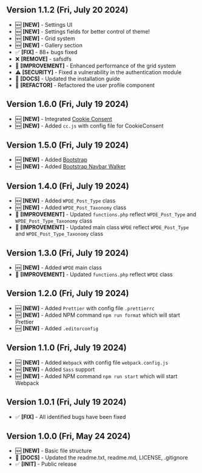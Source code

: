## Version 1.1.2 (Fri, July 20 2024)

- 🆕 **[NEW]** - Settings UI
- 🆕 **[NEW]** - Settings fields for better control of theme!
- 🆕 **[NEW]** - Grid system
- 🆕 **[NEW]** - Gallery section
- ✅ **[FIX]** - 88+ bugs fixed
- ❌ **[REMOVE]** - safsdfs
- 🚀 **[IMPROVEMENT]** - Enhanced performance of the grid system
- ⚠️ **[SECURITY]** - Fixed a vulnerability in the authentication module
- 📜 **[DOCS]** - Updated the installation guide
- 🔄 **[REFACTOR]** - Refactored the user profile component

## Version 1.6.0 (Fri, July 19 2024)

- 🆕 **[NEW]** - Integrated [Cookie Consent](https://github.com/orestbida/cookieconsent)
- 🆕 **[NEW]** - Added `cc.js` with config file for CookieConsent

## Version 1.5.0 (Fri, July 19 2024)

- 🆕 **[NEW]** - Added [Bootstrap](https://getbootstrap.com/)
- 🆕 **[NEW]** - Added [Bootstrap Navbar Walker](https://github.com/AlexWebLab/bootstrap-5-wordpress-navbar-walker)

## Version 1.4.0 (Fri, July 19 2024)

- 🆕 **[NEW]** - Added `WPDE_Post_Type` class
- 🆕 **[NEW]** - Added `WPDE_Post_Taxonomy` class
- 🚀 **[IMPROVEMENT]** - Updated `functions.php` reflect `WPDE_Post_Type` and `WPDE_Post_Type_Taxonomy` class
- 🚀 **[IMPROVEMENT]** - Updated main class `WPDE` reflect `WPDE_Post_Type` and `WPDE_Post_Type_Taxonomy` class

## Version 1.3.0 (Fri, July 19 2024)

- 🆕 **[NEW]** - Added `WPDE` main class
- 🚀 **[IMPROVEMENT]** - Updated `functions.php` reflect `WPDE` class

## Version 1.2.0 (Fri, July 19 2024)

- 🆕 **[NEW]** - Added `Prettier` with config file `.prettierrc`
- 🆕 **[NEW]** - Added NPM command `npm run format` which will start Prettier
- 🆕 **[NEW]** - Added `.editorconfig`

## Version 1.1.0 (Fri, July 19 2024)

- 🆕 **[NEW]** - Added `Webpack` with config file `webpack.config.js`
- 🆕 **[NEW]** - Added `Sass` support
- 🆕 **[NEW]** - Added NPM command `npm run start` which will start Webpack

## Version 1.0.1 (Fri, July 19 2024)

- ✅ **[FIX]** - All identified bugs have been fixed

## Version 1.0.0 (Fri, May 24 2024)

- 🆕 **[NEW]** - Basic file structure
- 📜 **[DOCS]** - Updated the readme.txt, readme.md, LICENSE, .gitignore
- ✅ **[INIT]** - Public release
